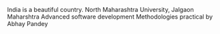 India is a beautiful country.
North Maharashtra University, Jalgaon Maharshtra
Advanced software development Methodologies practical by Abhay Pandey
